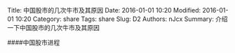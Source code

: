 Title: 中国股市的几次牛市及其原因
Date: 2016-01-01 10:20
Modified: 2016-01-01 10:20
Category: share
Tags: share
Slug: D2
Authors: nJcx
Summary: 介绍一下中国股市的几次牛市及其原因


####中国股市进程

